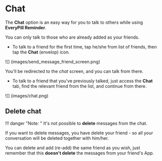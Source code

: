 # Chat

The **Chat** option is an easy way for you to talk to others while using **EveryPill Reminder**.

You can only talk to those who are already added as your friends.

- To talk to a friend for the first time, tap he/she from list of friends, then tap the **Chat** (envelop) icon.

![] (images/send_message_friend_screen.png)

You'll be redirected to the *chat* screen, and you can talk from there.


- To talk to a friend that you've previously talked, just access the **Chat** tab, find the relevant friend from the list, and continue from there.

![] (images/chat.png)

## Delete chat 

!!! danger "Note: "
	It's not possible to **delete** messages from the chat. 

If you want to delete messages, you have delete your friend - so all your conversation will be deleted together with him/her. 

You can delete and add (re-add) the same friend as you wish, just remember that this **doesn't delete** the messages from your friend's App.